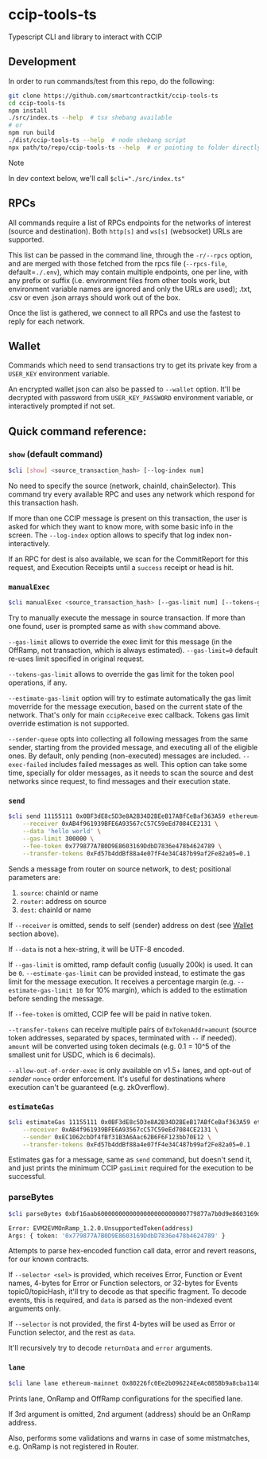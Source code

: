 # ccip-tools-ts
Typescript CLI and library to interact with CCIP

## Development
In order to run commands/test from this repo, do the following:

```sh
git clone https://github.com/smartcontractkit/ccip-tools-ts
cd ccip-tools-ts
npm install
./src/index.ts --help  # tsx shebang available
# or
npm run build
./dist/ccip-tools-ts --help  # node shebang script
npx path/to/repo/ccip-tools-ts --help  # or pointing to folder directly
```

> [!NOTE]
> In dev context below, we'll call `$cli="./src/index.ts"`

## RPCs
All commands require a list of RPCs endpoints for the networks of interest (source and destination).
Both `http[s]` and `ws[s]` (websocket) URLs are supported.

This list can be passed in the command line, through the `-r/--rpcs` option, and are merged with
those fetched from the rpcs file (`--rpcs-file`, default=`./.env`), which may contain multiple
endpoints, one per line, with any prefix or suffix (i.e. environment files from other tools work,
but environment variable names are ignored and only the URLs are used); .txt, .csv or even .json
arrays should work out of the box.

Once the list is gathered, we connect to all RPCs and use the fastest to reply for each network.

## Wallet
Commands which need to send transactions try to get its private key from a `USER_KEY` environment
variable.

An encrypted wallet json can also be passed to `--wallet` option. It'll be decrypted with password
from `USER_KEY_PASSWORD` environment variable, or interactively prompted if not set.

## Quick command reference:

### `show` (default command)

```sh
$cli [show] <source_transaction_hash> [--log-index num]
```

No need to specify the source (network, chainId, chainSelector). This command try every available
RPC and uses any network which respond for this transaction hash.

If more than one CCIP message is present on this transaction, the user is asked for which they want
to know more, with some basic info in the screen. The `--log-index` option allows to specify that
log index non-interactively.

If an RPC for dest is also available, we scan for the CommitReport for this request, and Execution
Receipts until a `success` receipt or head is hit.

### `manualExec`

```sh
$cli manualExec <source_transaction_hash> [--gas-limit num] [--tokens-gas-limit num]
```

Try to manually execute the message in source transaction. If more than one found, user is prompted
same as with `show` command above.

`--gas-limit` allows to override the exec limit for this message (in the OffRamp, not transaction,
which is always estimated). `--gas-limit=0` default re-uses limit specified in original request.

`--tokens-gas-limit` allows to override the gas limit for the token pool operations, if any.

`--estimate-gas-limit` option will try to estimate automatically the gas limit moverride for the
message execution, based on the current state of the network. That's only for main `ccipReceive`
exec callback. Tokens gas limit override estimation is not supported.

`--sender-queue` opts into collecting all following messages from the same sender, starting from
the provided message, and executing all of the eligible ones. By default, only pending
(non-executed) messages are included. `--exec-failed` includes failed messages as well. This option
can take some time, specially for older messages, as it needs to scan the source and dest networks
since request, to find messages and their execution state.

### `send`

```sh
$cli send 11155111 0x0BF3dE8c5D3e8A2B34D2BEeB17ABfCeBaf363A59 ethereum-testnet-sepolia-arbitrum-1 \
    --receiver 0xAB4f961939BFE6A93567cC57C59eEd7084CE2131 \
    --data 'hello world' \
    --gas-limit 300000 \
    --fee-token 0x779877A7B0D9E8603169DdbD7836e478b4624789 \
    --transfer-tokens 0xFd57b4ddBf88a4e07fF4e34C487b99af2Fe82a05=0.1
```

Sends a message from router on source network, to dest; positional parameters are:
1. `source`: chainId or name
2. `router`: address on source
3. `dest`: chainId or name

If `--receiver` is omitted, sends to self (sender) address on dest (see [Wallet](#wallet) section
above).

If `--data` is not a hex-string, it will be UTF-8 encoded.

If `--gas-limit` is omitted, ramp default config (usually 200k) is used. It can be `0`.
`--estimate-gas-limit` can be provided instead, to estimate the gas limit for the message execution.
It receives a percentage margin (e.g. `--estimate-gas-limit 10` for 10% margin), which is added to
the estimation before sending the message.

If `--fee-token` is omitted, CCIP fee will be paid in native token.

`--transfer-tokens` can receive multiple pairs of `0xTokenAddr=amount` (source token addresses,
separated by spaces, terminated with `--` if needed). `amount` will be converted using token
decimals (e.g. 0.1 = 10^5 of the smallest unit for USDC, which is 6 decimals).

`--allow-out-of-order-exec` is only available on v1.5+ lanes, and opt-out of *sender* `nonce` order
enforcement. It's useful for destinations where execution can't be guaranteed (e.g. zkOverflow).

### `estimateGas`

```sh
$cli estimateGas 11155111 0x0BF3dE8c5D3e8A2B34D2BEeB17ABfCeBaf363A59 ethereum-testnet-sepolia-arbitrum-1 \
    --receiver 0xAB4f961939BFE6A93567cC57C59eEd7084CE2131 \
    --sender 0xEC1062cbDf4fBf31B3A6Aac62B6F6F123bb70E12 \
    --transfer-tokens 0xFd57b4ddBf88a4e07fF4e34C487b99af2Fe82a05=0.1
```

Estimates gas for a message, same as `send` command, but doesn't send it, and just prints the
minimum CCIP `gasLimit` required for the execution to be successful.

### parseBytes

```sh
$cli parseBytes 0xbf16aab6000000000000000000000000779877a7b0d9e8603169ddbd7836e478b4624789

Error: EVM2EVMOnRamp_1.2.0.UnsupportedToken(address)
Args: { token: '0x779877A7B0D9E8603169DdbD7836e478b4624789' }
```

Attempts to parse hex-encoded function call data, error and revert reasons, for our known contracts.

If `--selector <sel>` is provided, which receives Error, Function or Event names, 4-bytes for
Error or Function selectors, or 32-bytes for Events topic0/topicHash, it'll try to decode as that
specific fragment. To decode events, this is required, and `data` is parsed as the non-indexed
event arguments only.

If `--selector` is not provided, the first 4-bytes will be used as Error or Function selector, and
the rest as `data`.

It'll recursively try to decode `returnData` and `error` arguments.

### `lane`

```sh
$cli lane lane ethereum-mainnet 0x80226fc0Ee2b096224EeAc085Bb9a8cba1146f7D avalanche-mainnet
```

Prints lane, OnRamp and OffRamp configurations for the specified lane.

If 3rd argument is omitted, 2nd argument (address) should be an OnRamp address.

Also, performs some validations and warns in case of some mistmatches, e.g. OnRamp is not
registered in Router.
